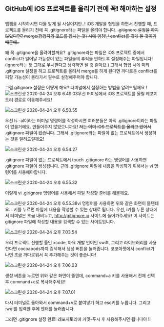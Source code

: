 ## GitHub에 iOS 프로젝트를 올리기 전에 꼭❗️ 해야하는 설정

앱잼을 시작하시면 다들 알게 될 사실이지만..!
iOS 개발을 협업을 하면서 진행할 때, 프로젝트를 올리기 전에 꼭 .gitignore라는 파일을 올려야 합니다.
~~.gitignore 설정을 하지 않았다면? merge(협업자와 코드를 합치는 것) 시에 엄청난 conflict를 겪게 될 것이기 때문에..~~



왜 꼭 .gitignore을 올려야할까요?
.gitignore라는 파일은 iOS 프로젝트 중에서 conflict가 일어날 가능성이 있는 파일들의 추적을 안하도록 설정해주는 파일입니다! (ignore라는 뜻 그대로 무시한다고 생각하면 될 것 같아요.)
그래서 협업 시에 미리 .gitignore 설정을 하고 프로젝트를 올려서 merge를 하게 된다면 까다로운 conflict를 피할 가능성이 올라가서 필수로 설정해주어야 합니다.



그럼 gitignore 설정은 어떻게 해요?
터미널에서 설정하는 방법을 알려드릴께요 !
![스크린샷 2020-04-24 오후 6.49.03](https://user-images.githubusercontent.com/49138331/80203464-2b530700-8662-11ea-9b35-2dc878f7fc0f.png)우선 터미널에서 iOS 프로젝트를 올릴 레포지토리 경로로 이동해주세요!

![스크린샷 2020-04-24 오후 6.50.55](https://user-images.githubusercontent.com/49138331/80203488-3148e800-8662-11ea-8051-4b11b9d3f68c.png)

우선 ls -al이라는 터미널 명령어를 작성하시면 여러분들은 아직 .gitignore이라는 파일이 없을거에요.
만들어주지 않았으니까요!
~~저는 이미 iOS 프로젝트를 올리고 있어서 .gitignore 파일이 있습니다.~~
그래서 .gitignore라는 파일이 없는 프로젝트에서 생성하는 것을 알려드릴께요!

![스크린샷 2020-04-24 오후 6.54.27](https://user-images.githubusercontent.com/49138331/80203490-3312ab80-8662-11ea-9162-a4c7d84bf311.png)

.gitignore 파일이 없는 프로젝트에서 touch .gitignore 라는 명령어를 사용하면 .gitignore 파일이 생성됩니다.
근데 .gitignore 파일에 내용을 작성하기 위해서는 vi 명령어를 사용해야합니다.

![스크린샷 2020-04-24 오후 6.55.32](https://user-images.githubusercontent.com/49138331/80203494-34dc6f00-8662-11ea-8567-66ed169e498f.png)

이렇게 vi .girignore 명령어를 사용해서 파일 작성할 준비를 해볼께요.

![스크린샷 2020-04-24 오후 6.55.38](https://user-images.githubusercontent.com/49138331/80203504-373ec900-8662-11ea-8f27-f0fdf1ad701b.png)vi 명령어를 사용하면 위와 같은 화면이 뜰텐데요.
 i 키를 누르면 파일에 내용을 작성할 수 있는 상태로 됩니다.
우선, i키를 누른 상태에서 터미널은 조금 내비두고, http://gitignore.io 사이트에 들어가주세요!
이 사이트는 gitignore 파일에 작성할 내용을 검색할 수 있는 사이트입니다.

![스크린샷 2020-04-24 오후 7.03.54](https://user-images.githubusercontent.com/49138331/80203506-373ec900-8662-11ea-9201-ca8868590517.png)

우리 프로젝트 진행할 툴인 xcode, 아요 개발 언어인 swift, 그리고 라이브러리를 사용한다면 cocoapods까지 검색해서 생성 버튼을 눌러줍니다.
코코아팟에서 conflict가 나면 조금 까다로워서 꼭 추가해주는 것이 좋습니다!

![스크린샷 2020-04-24 오후 7.06.03](https://user-images.githubusercontent.com/49138331/80203511-3ad25000-8662-11ea-8c14-cfdcd834bfa8.png)

생성 버튼을 누르면 위와 같은 화면이 뜰텐데, command+a 키를 사용해서 전체 선택 후 command+c로 복사해주세요!

![스크린샷 2020-04-24 오후 7.07.01](https://user-images.githubusercontent.com/49138331/80203520-3e65d700-8662-11ea-9567-edb84ba01782.png)

다시 터미널로 돌아와서 command+v로 붙여넣기 하고 esc키를 누릅니다.
그리고 :wq!를 입력한 후에 엔터를 눌러줍니다.

그러면 .gitignore 설정 완료!
레포지토리에 커밋-푸시 후 사용해주시면 됩니다아 ‼️